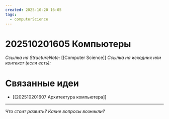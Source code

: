 ```yaml
---
created: 2025-10-20 16:05
tags:
  - computerScience
---
```

# 202510201605 Компьютеры

*Ссылка на StructureNote:* [[Computer Science]]
*Ссылка на исходник или контекст (если есть):* 

# Связанные идеи

- [[202510201607 Архитектура компьютера]] 
---

*Что стоит развить? Какие вопросы возникли?*
